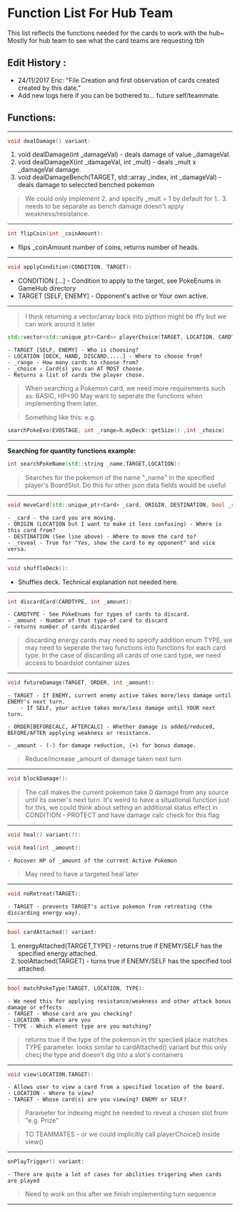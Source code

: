 # Function List For Hub Team

 This list reflects the functions needed for the cards to work with the hub~
 Mostly for hub team to see what the card teams are requesting tbh

## Edit History : 
- 24/11/2017 Eric: 
    "File Creation and first observation of cards created created by this date."
- Add new logs here if you can be bothered to... future self/teammate.


## Functions:
___________________________________________________________________________________________________________
``` c++
void dealDamage() variant:
```
1. void dealDamage(int _damageVal) - deals damage of value _damageVal.
2. void dealDamageX(int _damageVal, int _mult) - deals _mult x _damageVal damage.
3. void dealDamageBench(TARGET, std::array<int> _index, int _damageVal) - deals damage to seleccted benched pokemon

> We could only implement 2. and specify _mult = 1 by default for 1..
> 3. needs to be separate as bench damage doesn't apply weakness/resistance.
___________________________________________________________________________________________________________
``` c++
int flipCoin(int _coinAmount): 
```
- flips _coinAmount number of coins, returns number of heads.

___________________________________________________________________________________________________________
``` c++
void applyCondition(CONDITION, TARGET):
```
-    CONDITION [...] - Condition to apply to the target, see PokeEnums in GameHub directory
-    TARGET [SELF, ENEMY] - Opponent's active or Your own active.

___________________________________________________________________________________________________________

> I think returning a vector/array back into python might be iffy but we can work around it later
``` c++
std::vector<std::unique_ptr<Card>> playerChoice(TARGET, LOCATION, CARDTYPE, int _range, int _choice ):
```
    - TARGET [SELF, ENEMY] - Who is choosing?
    - LOCATION [DECK, HAND, DISCARD.....] - Where to choose from?
    - _range - How many cards to choose from?
    - _choice - Card(s) you can AT MOST choose.
    - Returns a list of cards the player chose.

>When searching a Pokemon card, we need more requirements such as: BASIC, HP<90
>May want to seperate the functions when implementing them later.

>Something like this:
>e.g. 

``` c++
searchPokeEvo(EVOSTAGE, int _range=h.myDeck::getSize() ,int _choice)
```
___________________________________________________________________________________________________________

**Searching for quantity functions example:**
``` c++
int searchPokeName(std::string _name,TARGET,LOCATION):
```
> Searches for the pokemon of the name "_name" in the specified player's BoardSlot.
> Do this for other json data fields would be useful

___________________________________________________________________________________________________________
``` c++
void moveCard(std::unique_ptr<Card> _card, ORIGIN, DESTINATION, bool _reveal ):
```
    - _card - the card you are moving.
    - ORIGIN (LOCATION but I want to make it less confusing) - Where is this card from?   
    - DESTINATION (See line above) - Where to move the card to?
    - _reveal - True for "Yes, show the card to my opponent" and vice versa.

___________________________________________________________________________________________________________
``` c++
void shuffleDeck():
```
- Shuffles deck. Technical explanation not needed here.

___________________________________________________________________________________________________________
``` c++
int discardCard(CARDTYPE, int _amount):
```
    - CARDTYPE - See PokeEnums for types of cards to discard.
    - _amount - Number of that type of card to discard
    - returns number of cards discarded

> discarding energy cards may need to specify addition enum TYPE, we may need to seperate the two functions into 
> functions for each card type.
> In the case of discarding all cards of one card type, we need access to boardslot container sizes

___________________________________________________________________________________________________________
``` c++
void futureDamage(TARGET, ORDER, int _amount):
```
    - TARGET - If ENEMY, current enemy active takes more/less damage until ENEMY's next turn.
        - If SELF, your active takes more/less damage until YOUR next turn.
    
    - ORDER[BEFORECALC, AFTERCALC] - Whether damage is added/reduced, BEFORE/AFTER applying weakness or resistance.  
    
    - _amount - (-) for damage reduction, (+) for bonus damage.

> Reduce/increase _amount of damage taken next turn

___________________________________________________________________________________________________________
``` c++
void blockDamage():
```
> The call makes the current pokemon take 0 damage from any source until its owner's next turn.
> It's weird to have a situational function just for this, we could think about
> setting an additional status effect in CONDITION - PROTECT and have damage calc check for this flag
___________________________________________________________________________________________________________
``` c++
void heal() variant(?):

void heal(int _amount):
```
    - Rocover HP of _amount of the current Active Pokemon

> May need to have a targeted heal later 

___________________________________________________________________________________________________________
``` c++
void noRetreat(TARGET):
```
    - TARGET - prevents TARGET's active pokemon from retreating (the discarding energy way). 

___________________________________________________________________________________________________________
``` c++
bool cardAttached() variant:
```
1. energyAttached(TARGET,TYPE) - returns true if ENEMY/SELF has the specified energy attached.
2. toolAttached(TARGET) - turns true if ENEMY/SELF has the specified tool attached.
___________________________________________________________________________________________________________
``` c++
bool matchPokeType(TARGET, LOCATION, TYPE):
```
    - We need this for applying resistance/weakness and other attack bonus damage or effects
    - TARGET - Whose card are you checking?
    - LOCATION - Where are you
    - TYPE - Which element type are you matching? 

> returns true if the type of the pokemon in thr speciied place matches TYPE parameter.
> looks similar to cardAttached() variant but this only checj the type and doesn't dig into a slot's containers

___________________________________________________________________________________________________________
``` c++
void view(LOCATION,TARGET):
```
    - Allows user to view a card from a specified location of the board.
    - LOCATION - Where to view?
    - TARGET - Whose card(s) are you viewing? ENEMY or SELF?

>Parameter for indexing might be needed to reveal a chosen slot from "e.g. Prize"

>TO TEAMMATES - or we could implicitly call playerChoice() inside view()

___________________________________________________________________________________________________________
``` c++
onPlayTrigger() variant:
```
    - There are quite a lot of cases for abilities trigering when cards are played
> Need to work on this after we finish implementing turn sequence
___________________________________________________________________________________________________________


